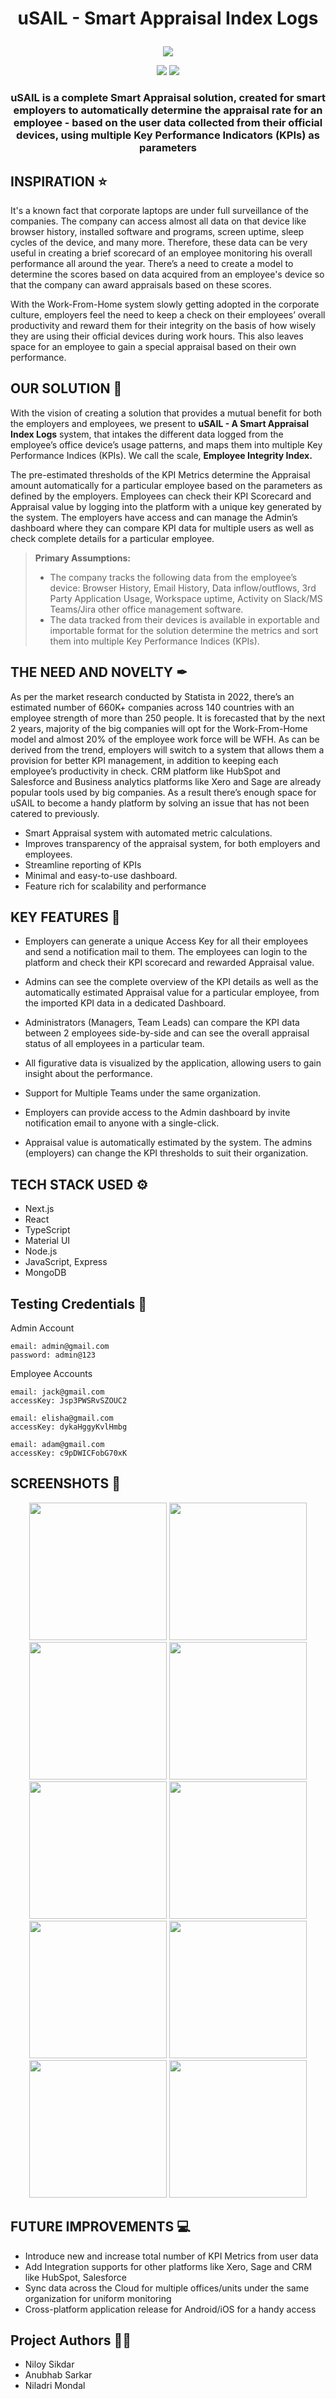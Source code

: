 # <p align = "center"> uSAIL - Smart Appraisal Index Logs </p>

<p align="center">
  <img src="https://i.pinimg.com/originals/4d/d9/46/4dd946d658c8ab10644072b17ccb2fe3.jpg">
 </p>
<p align="center">
<img src="https://forthebadge.com/images/badges/built-with-love.svg">
<img src="https://forthebadge.com/images/badges/powered-by-responsibility.svg">  
</p>

### <p align = "center"> uSAIL is a complete Smart Appraisal solution, created for smart employers to automatically determine the appraisal rate for an employee - based on the user data collected from their official devices, using multiple Key Performance Indicators (KPIs) as parameters</p>

## INSPIRATION ⭐

It's a known fact that corporate laptops are under full surveillance of the companies. The company can access almost all data on that device like browser history, installed software and programs, screen uptime, sleep cycles of the device, and many more. Therefore, these data can be very useful in creating a brief scorecard of an employee monitoring his overall performance all around the year. There’s a need to create a model to determine the scores based on data acquired from an employee's device so that the company can award appraisals based on these scores.

With the Work-From-Home system slowly getting adopted in the corporate culture, employers feel the need to keep a check on their employees’ overall productivity and reward them for their integrity on the basis of how wisely they are using their official devices during work hours. This also leaves space for an employee to gain a special appraisal based on their own performance.

## OUR SOLUTION 📌

With the vision of creating a solution that provides a mutual benefit for both the employers and employees, we present to **uSAIL - A Smart Appraisal Index Logs** system, that intakes the different data logged from the employee’s office device’s usage patterns, and maps them into multiple Key Performance Indices (KPIs). We call the scale, **Employee Integrity Index.**

The pre-estimated thresholds of the KPI Metrics determine the Appraisal amount automatically for a particular employee based on the parameters as defined by the employers. Employees can check their KPI Scorecard and Appraisal value by logging into the platform with a unique key generated by the system. The employers have access and can manage the Admin’s dashboard where they can compare KPI data for multiple users as well as check complete details for a particular employee.

> **Primary Assumptions:**
>
> - The company tracks the following data from the employee’s device: Browser History, Email History, Data inflow/outflows, 3rd Party Application Usage, Workspace uptime, Activity on Slack/MS Teams/Jira other office management software.
> - The data tracked from their devices is available in exportable and importable format for the solution determine the metrics and sort them into multiple Key Performance Indices (KPIs).

## THE NEED AND NOVELTY ✒

As per the market research conducted by Statista in 2022, there’s an estimated number of 660K+ companies across 140 countries with an employee strength of more than 250 people.
It is forecasted that by the next 2 years, majority of the big companies will opt for the Work-From-Home model and almost 20% of the employee work force will be WFH.
As can be derived from the trend, employers will switch to a system that allows them a provision for better KPI management, in addition to keeping each employee’s productivity in check. CRM platform like HubSpot and Salesforce and Business analytics platforms like Xero and Sage are already popular tools used by big companies. As a result there’s enough space for uSAIL to become a handy platform by solving an issue that has not been catered to previously.

- Smart Appraisal system with automated metric calculations.
- Improves transparency of the appraisal system, for both employers and employees.
- Streamline reporting of KPIs
- Minimal and easy-to-use dashboard.
- Feature rich for scalability and performance

## KEY FEATURES 📝

- Employers can generate a unique Access Key for all their employees and send a notification mail to them. The employees can login to the platform and check their KPI scorecard and rewarded Appraisal value.

- Admins can see the complete overview of the KPI details as well as the automatically estimated Appraisal value for a particular employee, from the imported KPI data in a dedicated Dashboard.

- Administrators (Managers, Team Leads) can compare the KPI data between 2 employees side-by-side and can see the overall appraisal status of all employees in a particular team.

- All figurative data is visualized by the application, allowing users to gain insight about the performance.

- Support for Multiple Teams under the same organization.

- Employers can provide access to the Admin dashboard by invite notification email to anyone with a single-click.

- Appraisal value is automatically estimated by the system. The admins (employers) can change the KPI thresholds to suit their organization.

## TECH STACK USED ⚙

- Next.js
- React
- TypeScript
- Material UI
- Node.js
- JavaScript, Express
- MongoDB

## Testing Credentials 🚀

Admin Account

```
email: admin@gmail.com
password: admin@123
```

Employee Accounts

```
email: jack@gmail.com
accessKey: Jsp3PWSRvSZOUC2
```

```
email: elisha@gmail.com
accessKey: dykaHggyKvlHmbg
```

```
email: adam@gmail.com
accessKey: c9pDWICFobG70xK
```

## SCREENSHOTS 👀

<p align="center">
<img src="https://i.imgur.com/DeZTS4g.png" height="220">
<img src="https://i.imgur.com/m7lrvVR.png" height="220">
<img src="https://i.imgur.com/zpvPYZw.png" height="220">
<img src="https://i.imgur.com/kNlCW3R.png" height="220">
<img src="https://i.imgur.com/rhmeZWX.png" height="220">
<img src="https://i.imgur.com/rr7EfMX.png" height="220">
<img src="https://i.imgur.com/eBFnvJE.png" height="220">
<img src="https://i.imgur.com/87pLQCY.png" height="220">
<img src="https://i.imgur.com/m54tRDt.png" height="220">
<img src="https://i.imgur.com/RUwqSRm.png" height="220">
</p>

## FUTURE IMPROVEMENTS 💻

- Introduce new and increase total number of KPI Metrics from user data
- Add Integration supports for other platforms like Xero, Sage and CRM like HubSpot, Salesforce
- Sync data across the Cloud for multiple offices/units under the same organization for uniform monitoring
- Cross-platform application release for Android/iOS for a handy access

## Project Authors 👨‍💻

- Niloy Sikdar
- Anubhab Sarkar
- Niladri Mondal
